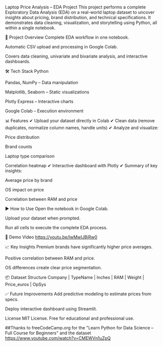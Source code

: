 Laptop Price Analysis – EDA Project
This project performs a complete Exploratory Data Analysis (EDA) on a real-world laptop dataset to uncover insights about pricing, brand distribution, and technical specifications. It demonstrates data cleaning, visualization, and storytelling using Python, all within a single notebook.

📌 Project Overview
Complete EDA workflow in one notebook.

Automatic CSV upload and processing in Google Colab.

Covers data cleaning, univariate and bivariate analysis, and interactive dashboards.

🛠 Tech Stack
Python

Pandas, NumPy – Data manipulation

Matplotlib, Seaborn – Static visualizations

Plotly Express – Interactive charts

Google Colab – Execution environment

📊 Features
✔ Upload your dataset directly in Colab
✔ Clean data (remove duplicates, normalize column names, handle units)
✔ Analyze and visualize:

Price distribution

Brand counts

Laptop type comparison

Correlation heatmap
✔ Interactive dashboard with Plotly
✔ Summary of key insights:

Average price by brand

OS impact on price

Correlation between RAM and price

▶ How to Use
Open the notebook in Google Colab.

Upload your dataset when prompted.

Run all cells to execute the complete EDA process.

🎥 Demo Video
https://youtu.be/lwMwIJBjRw0

📈 Key Insights
Premium brands have significantly higher price averages.

Positive correlation between RAM and price.

OS differences create clear price segmentation.

📦 Dataset Structure
Company | TypeName | Inches | RAM | Weight | Price_euros | OpSys

✅ Future Improvements
Add predictive modeling to estimate prices from specs.

Deploy interactive dashboard using Streamlit.

License
MIT License. Free for educational and professional use.

##Thanks to freeCodeCamp.org for the "Learn Python for Data Science – Full Course for Beginners" and the dataset
https://www.youtube.com/watch?v=CMEWVn1uZpQ


